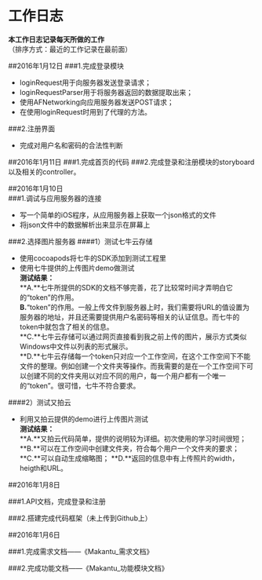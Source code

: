 # 工作日志
**本工作日志记录每天所做的工作**  
（排序方式：最近的工作记录在最前面）

##2016年1月12日
###1.完成登录模块  

- loginRequest用于向服务器发送登录请求；
- loginRequestParser用于将服务器返回的数据提取出来；
- 使用AFNetworking向应用服务器发送POST请求；
- 在使用loginRequest时用到了代理的方法。  

###2.注册界面

- 完成对用户名和密码的合法性判断

##2016年1月11日
###1.完成首页的代码
###2.完成登录和注册模块的storyboard以及相关的controller。


##2016年1月10日  
###1.调试与应用服务器的连接  
- 写一个简单的iOS程序，从应用服务器上获取一个json格式的文件
- 将json文件中的数据解析出来显示在屏幕上  

###2.选择图片服务器
####1）测试七牛云存储  

- 使用cocoapods将七牛的SDK添加到测试工程里
- 使用七牛提供的上传图片demo做测试  
**测试结果：**  
**A.**七牛所提供的SDK的文档不够完善，花了比较常时间才弄明白它的“token”的作用。  
**B.**“token”的作用。一般上传文件到服务器上时，我们需要将URL的值设置为服务器的地址，并且还需要提供用户名密码等相关的认证信息。而七牛的token中就包含了相关的信息。  
**C.**七牛云存储可以通过网页直接看到我之前上传的图片，展示方式类似Windows中文件以列表的形式展示。  
**D.**七牛云存储每一个token只对应一个工作空间，在这个工作空间下不能文件的整理。例如创建一个文件夹等操作。而我需要的是在一个工作空间下可以创建不同的文件夹用以对应不同的用户，每一个用户都有一个唯一的“token”。很可惜，七牛不符合要求。

####2）测试又拍云

- 利用又拍云提供的demo进行上传图片测试  
**测试结果：**  
**A.**又拍云代码简单，提供的说明较为详细。初次使用的学习时间很短；  
**B.**可以在工作空间中创建文件夹，符合每个用户一个文件夹的要求；
**C.**可以自动生成缩略图；
**D.**返回的信息中有上传照片的width，heigth和URL。


##2016年1月8日

###1.API文档，完成登录和注册

###2.搭建完成代码框架（未上传到Github上）


##2016年1月6日

###1.完成需求文档——《Makantu_需求文档》

###2.完成功能文档——《Makantu_功能模块文档》